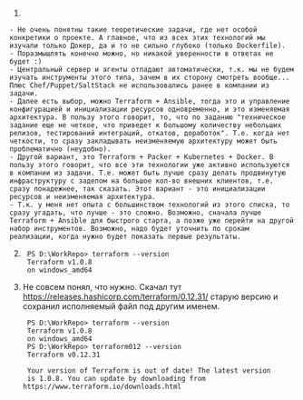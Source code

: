 1.

    - Не очень понятны такие теоретические задачи, где нет особой конкретики о проекте. А главное, что из всех этих технологий мы изучали только Докер, да и то не сильно глубоко (только Dockerfile).
    - Поразмышлять конечно можно, но никакой уверенности в ответах не будет :)
    - Центральный сервер и агенты отпадают автоматически, т.к. мы не будем изучать инструменты этого типа, зачем в их сторону смотреть вообще... Плюс Chef/Puppet/SaltStack не использовались ранее в компании из задачи.  
    - Далее есть выбор, можно Terraform + Ansible, тогда это и управление конфигурацией и инициализации ресурсов одновременно, и это изменяемая архитектура. В пользу этого говорит, то, что по заданию "техническое задание еще не четкое, что приведет к большому количеству небольших релизов, тестирований интеграций, откатов, доработок". Т.е. когда нет четкости, то сразу закладывать неизменяемую архитектуру может быть проблематично (неудобно).
    - Другой вариант, это Terraform + Packer + Kubernetes + Docker. В пользу этого говорит, что все эти технологии уже активно используются в компании из задачи. Т.е. может быть лучше сразу делать продвинутую инфраструктуру с заделом на большое кол-во внешних клиентов, т.е. сразу понадежнее, так сказать. Этот вариант - это инициализации ресурсов и неизменяемая архитектура.
    - Т.к. у меня нет опыта с большинством технологий из этого списка, то сразу угадать, что лучше - это сложно. Возможно, сначала лучше Terraform + Ansible для быстрого старта, а позже уже перейти на другой набор инструментов. Возможно, надо будет уточнить по срокам реализации, когда нужно будет показать первые результаты.
    
2.
        PS D:\WorkRepo> terraform --version
        Terraform v1.0.8
        on windows_amd64

3. Не совсем понял, что нужно. Скачал тут https://releases.hashicorp.com/terraform/0.12.31/ старую версию и сохранил исполняемый файл под другим именем.

        PS D:\WorkRepo> terraform --version
        Terraform v1.0.8
        on windows_amd64
        PS D:\WorkRepo> terraform012 --version
        Terraform v0.12.31
        
        Your version of Terraform is out of date! The latest version
        is 1.0.8. You can update by downloading from https://www.terraform.io/downloads.html
